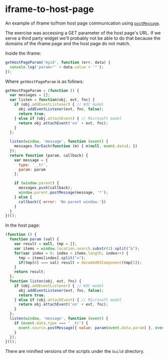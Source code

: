 # iframe-to-host-page

An example of iframe to/from host page communication using [`postMessage`](https://developer.mozilla.org/en-US/docs/Web/API/Window/postMessage).

The exercise was accessing a GET parameter of the host page's URL. If we serve a third party widget we'll probably not be able to do that because the domains of the iframe page and the host page do not match.

Inside the iframe:

```js
getHostPageParam('myid', function (err, data) {
  console.log('param="' + data.value + '"');
});
```

Where `getHostPageParam` is as follows:

```js
getHostPageParam = (function () {
  var messages = [];
  var listen = function(obj, evt, fnc) {
    if (obj.addEventListener) { // W3C model
      obj.addEventListener(evt, fnc, false);
      return true;
    } else if (obj.attachEvent) { // Microsoft model
      return obj.attachEvent('on' + evt, fnc);
    }
  };

  listen(window, 'message', function (event) {
    messages.forEach(function (m) { m(null, event.data); })
  });
  return function (param, callback) {
    var message = {
      type: '__tr',
      param: param
    };

    if (window.parent) {      
      messages.push(callback);
      window.parent.postMessage(message, '*');
    } else {
      callback({ error: 'No parent window.'})
    }
  }
})();
```

In the host page:

```js
(function () {
  function param (val) {
    var result = null, tmp = [];
    var items = window.location.search.substr(1).split("&");
    for(var index = 0; index < items.length; index++) {
      tmp = items[index].split("=");
      if(tmp[0] === val) result = decodeURIComponent(tmp[1]);
    }
    return result;
  };
  function listen(obj, evt, fnc) {
    if (obj.addEventListener) { // W3C model
      obj.addEventListener(evt, fnc, false);
      return true;
    } else if (obj.attachEvent) { // Microsoft model
      return obj.attachEvent('on' + evt, fnc);
    }
  };
  listen(window, 'message', function (event) {
    if (event.data.type === '__tr') {
      event.source.postMessage({ value: param(event.data.param) }, event.origin)
    }
  });
})();
```

There are minified versions of the scripts under the `build` directory.
